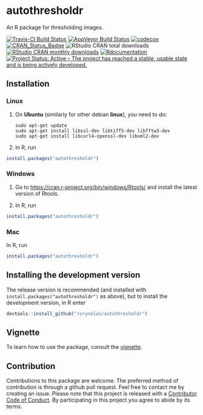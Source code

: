 autothresholdr
================

An R package for thresholding images.

[![Travis-CI Build Status](https://travis-ci.org/rorynolan/autothresholdr.svg?branch=master)](https://travis-ci.org/rorynolan/autothresholdr) [![AppVeyor Build Status](https://ci.appveyor.com/api/projects/status/github/rorynolan/autothresholdr?branch=master&svg=true)](https://ci.appveyor.com/project/rorynolan/autothresholdr) [![codecov](https://codecov.io/gh/rorynolan/autothresholdr/branch/master/graph/badge.svg)](https://codecov.io/gh/rorynolan/autothresholdr) [![CRAN\_Status\_Badge](http://www.r-pkg.org/badges/version/autothresholdr)](https://cran.r-project.org/package=autothresholdr) ![RStudio CRAN total downloads](http://cranlogs.r-pkg.org/badges/grand-total/autothresholdr) [![RStudio CRAN monthly downloads](http://cranlogs.r-pkg.org/badges/autothresholdr)](http://cran.rstudio.com/web/packages/autothresholdr/index.html) [![Rdocumentation](http://www.rdocumentation.org/badges/version/autothresholdr)](http://www.rdocumentation.org/packages/autothresholdr) [![Project Status: Active – The project has reached a stable, usable state and is being actively developed.](http://www.repostatus.org/badges/latest/active.svg)](http://www.repostatus.org/#active)

Installation
------------

### Linux

1.  On **Ubuntu** (similarly for other debian **linux**), you need to do:

        sudo apt-get update
        sudo apt-get install libssl-dev libtiff5-dev libfftw3-dev 
        sudo apt-get install libcurl4-openssl-dev libxml2-dev 

2.  In R, run

``` r
install.packages("autothresholdr")
```

### Windows

1.  Go to <https://cran.r-project.org/bin/windows/Rtools/> and install the latest version of Rtools.

2.  In R, run

``` r
install.packages("autothresholdr")
```

### Mac

In R, run

``` r
install.packages("autothresholdr")
```

Installing the development version
----------------------------------

The release version is recommended (and installed with `install.packages("autothresholdr")` as above), but to install the development version, in R enter

``` r
devtools::install_github("rorynolan/autothresholdr")
```

Vignette
--------

To learn how to use the package, consult the [vignette](https://cran.r-project.org/web/packages/autothresholdr/vignettes/autothresholdr.html).

Contribution
------------

Contributions to this package are welcome. The preferred method of contribution is through a github pull request. Feel free to contact me by creating an issue. Please note that this project is released with a [Contributor Code of Conduct](CONDUCT.md). By participating in this project you agree to abide by its terms.
